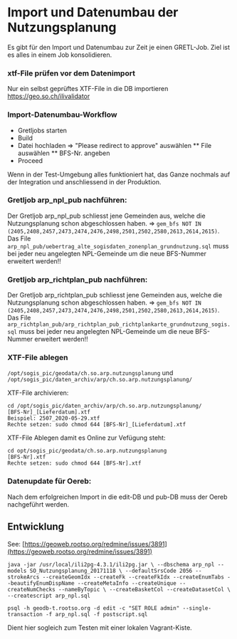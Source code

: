 # Import und Datenumbau der Nutzungsplanung

Es gibt für den Import und Datenumbau zur Zeit je einen GRETL-Job. Ziel ist es alles in einem Job konsolidieren. 

### xtf-File prüfen vor dem Datenimport 
Nur ein selbst geprüftes XTF-File in die DB importieren
https://geo.so.ch/ilivalidator

### Import-Datenumbau-Workflow

* Gretljobs starten
* Build
* Datei hochladen => "Please redirect to approve" auswählen
** File auswählen
** BFS-Nr. angeben
* Proceed

Wenn in der Test-Umgebung alles funktioniert hat, das Ganze nochmals auf der Integration und anschliessend in der Produktion. 

### Gretljob arp_npl_pub nachführen:
Der Gretljob arp_npl_pub  schliesst jene Gemeinden aus, welche die Nutzungsplanung schon abgeschlossen haben. 
=> `gem_bfs NOT IN (2405,2408,2457,2473,2474,2476,2498,2501,2502,2580,2613,2614,2615)`. 
Das File `arp_npl_pub/uebertrag_alte_sogisdaten_zonenplan_grundnutzung.sql` muss bei jeder neu angelegten NPL-Gemeinde um die neue BFS-Nummer erweitert werden!!

### Gretljob arp_richtplan_pub nachführen:
Der Gretljob arp_richtplan_pub schliesst jene Gemeinden aus, welche die Nutzungsplanung schon abgeschlossen haben. 
=> `gem_bfs NOT IN (2405,2408,2457,2473,2474,2476,2498,2501,2502,2580,2613,2614,2615)`. 
Das File `arp_richtplan_pub/arp_richtplan_pub_richtplankarte_grundnutzung_sogis.sql` muss bei jeder neu angelegten NPL-Gemeinde um die neue BFS-Nummer erweitert werden!!

### XTF-File ablegen 
`/opt/sogis_pic/geodata/ch.so.arp.nutzungsplanung` und `/opt/sogis_pic/daten_archiv/arp/ch.so.arp.nutzungsplanung/`

XTF-File archivieren:
```
cd /opt/sogis_pic/daten_archiv/arp/ch.so.arp.nutzungsplanung/
[BFS-Nr]_[Lieferdatum].xtf
Beispiel: 2507_2020-05-29.xtf
Rechte setzen: sudo chmod 644 [BFS-Nr]_[Lieferdatum].xtf
```
XTF-File Ablegen damit es Online zur Vefügung steht:
```
cd opt/sogis_pic/geodata/ch.so.arp.nutzungsplanung
[BFS-Nr].xtf
Rechte setzen: sudo chmod 644 [BFS-Nr].xtf
```

### Datenupdate für Oereb:
Nach dem erfolgreichen Import in die edit-DB und pub-DB muss der Oereb nachgeführt werden.


## Entwicklung
See: [https://geoweb.rootso.org/redmine/issues/3891](https://geoweb.rootso.org/redmine/issues/3891)

`java -jar /usr/local/ili2pg-4.3.1/ili2pg.jar \
--dbschema arp_npl --models SO_Nutzungsplanung_20171118 \
--defaultSrsCode 2056 --strokeArcs --createGeomIdx --createFk --createFkIdx --createEnumTabs --beautifyEnumDispName --createMetaInfo --createUnique --createNumChecks --nameByTopic \
--createBasketCol --createDatasetCol \
--createscript arp_npl.sql`

`psql -h geodb-t.rootso.org -d edit -c "SET ROLE admin" --single-transaction -f arp_npl.sql -f postscript.sql`


Dient hier sogleich zum Testen mit einer lokalen Vagrant-Kiste.


